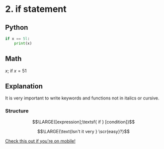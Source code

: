 # 2. if statement
## Python
```Python
if x == 5l:
    print(x)
```
## Math
$x;$ if $x = 51$
## Explanation
It is very important to write keywords and functions not in italics or cursive.  
### Structure
$$\LARGE{[expression];\textsf{ if } [condition]}$$

$$\LARGE{\text{Isn't it very } \scr{easy}?}$$

  
[Check this out if you're on mobile!](https://github.com/Mashicaua/Maths-and-Python/blob/main/WARNING.md)
  
